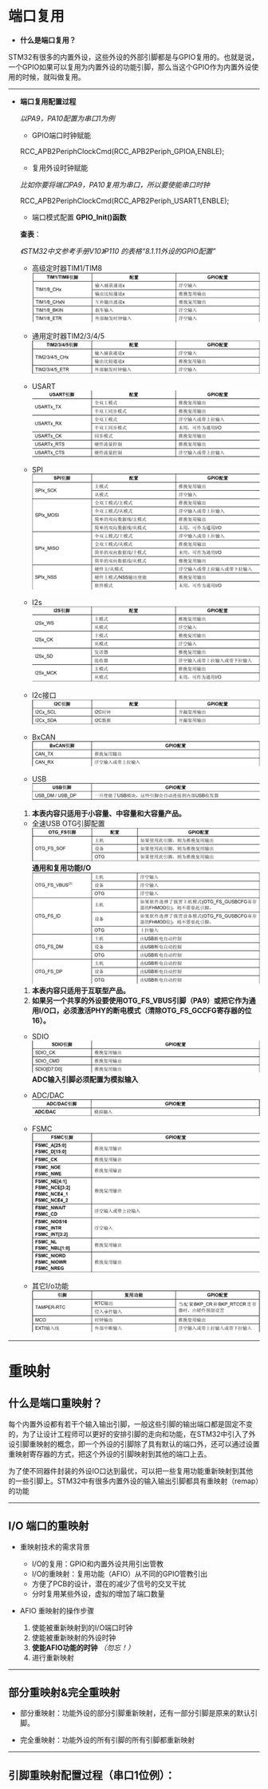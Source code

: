 # 端口复用

* **什么是端口复用？**

STM32有很多的内置外设，这些外设的外部引脚都是与GPIO复用的。也就是说，一个GPIO如果可以复用为内置外设的功能引脚，那么当这个GPIO作为内置外设使用的时候，就叫做复用。

---

* **端口复用配置过程**

  *以PA9，PA10配置为串口1为例*

    * GPIO端口时钟赋能

    RCC_APB2PeriphClockCmd(RCC_APB2Periph_GPIOA,ENBLE);

    * 复用外设时钟赋能

    *比如你要将端口PA9，PA10复用为串口，所以要使能串口时钟*

    RCC_APB2PeriphClockCmd(RCC_APB2Periph_USART1,ENBLE);

    * 端口模式配置 **GPIO_Init()函数**

    **查表**：

    *《STM32中文参考手册V10》P110 的表格“8.1.11外设的GPIO配置”*

    * 高级定时器TIM1/TIM8
    ![](图片/高级定时器.png)

    * 通用定时器TIM2/3/4/5
    ![](图片/通用定时器.png)

    * USART
    ![](图片/UART.png)

    * SPI
    ![](图片/SPI.png)

    * I2s
    ![](图片/I2S.png)

    * I2c接口
    ![](图片/I2C接口.png)

    * BxCAN
    ![](图片/BxCAN.png)

    * USB
    ![](图片/USB.png)

    1. **本表内容只适用于小容量、中容量和大容量产品。**

    * 全速USB OTG引脚配置
    ![](图片/全速USB.png)
    **通用和复用功能I/O**
    ![](图片/OTG.png)

    1. **本表内容只适用于互联型产品。**
    2. **如果另一个共享的外设要使用OTG_FS_VBUS引脚（PA9）或把它作为通用I/O口，必须激活PHY的断电模式（清除OTG_FS_GCCFG寄存器的位16）。**

    * SDIO
    ![](图片/SDIO.png)
    **ADC输入引脚必须配置为模拟输入**


    * ADC/DAC
    ![](图片/ADC,DAC.png)

    * FSMC
    ![](图片/FSMC.png)

    * 其它I/o功能
    ![](图片/其他IO功能.png)

---

# 重映射

## 什么是端口重映射？

每个内置外设都有若干个输入输出引脚，一般这些引脚的输出端口都是固定不变的，为了让设计工程师可以更好的安排引脚的走向和功能，在STM32中引入了外设引脚重映射的概念，即一个外设的引脚除了具有默认的端口外，还可以通过设置重映射寄存器的方式，把这个外设的引脚映射到其他的端口上去。

为了使不同器件封装的外设IO口达到最优，可以把一些复用功能重新映射到其他的一些引脚上。STM32中有很多内置外设的输入输出引脚都具有重映射（remap）的功能

---

## I/O 端口的重映射

* 重映射技术的需求背景
  * I/O的复用：GPIO和内置外设共用引出管教
  * I/O的重映射：复用功能（AFIO）从不同的GPIO管教引出
  * 方便了PCB的设计，潜在的减少了信号的交叉干扰
  * 分时复用某些外设，虚拟的增加了端口数量

* AFIO 重映射的操作步骤
  1. 使能被重新映射到的I/O端口时钟
  2. 使能被重新映射的外设时钟
  3. **使能AFIO功能的时钟** *（勿忘！）*
  4. 进行重新映射

---

## 部分重映射&完全重映射

  * 部分重映射：功能外设的部分引脚重新映射，还有一部分引脚是原来的默认引脚。

  * 完全重映射：功能外设的所有引脚的所有引脚都重新映射

---

## 引脚重映射配置过程（串口1位例）：

